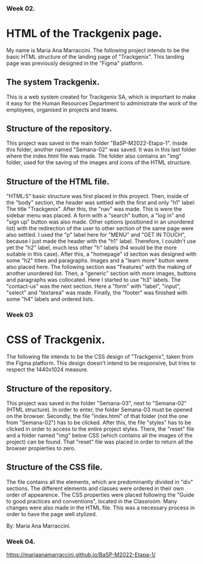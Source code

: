 ### Week 02.

# HTML of the Trackgenix page.

My name is Maria Ana Marraccini. The following project intends to be the basic HTML structure of the landing page of
"Trackgenix". This landing page was previously designed in the "Figma" platform.

## The system Trackgenix.

This is a web system created for Trackgenix SA, which is important to make it easy for the Human Resources
Department to administrate the work of the employees, organised in projects and teams.

## Structure of the repository.

This project was saved in the main folder "BaSP-M2022-Etapa-1". Inside this folder, another named "Semana-02" was
saved. It was in this last folder where the index.html file was made. The folder also contains an "img" folder,
used for the saving of the images and icons of the HTML structure.

## Structure of the HTML file.

"HTML:5" basic structure was first placed in this proyect. Then, inside of the "body" section,
the header was settled with the first and only "h1" label: The title "Trackgenix". After this,
the "nav" was made. This is were the sidebar menu was placed. A form with a "search" button, a "log in" and "sign up"
button was also made. Other options (positioned in an unordered list) with the redirection of the user
to other section of the same page were also settled. I used the "p" label here for "MENU" and "GET IN TOUCH",
because I just made the header with the "h1" label. Therefore, I couldn't use yet the "h2" label, much less other "h"
labels (h4 would be the more suitable in this case).
After this, a "homepage" id section was designed with some "h2" titles and paragraphs. Images and a "learn more"
button were also placed here.
The following section was "Features" with the making of another unordered list. Then, a "generic"
section with more images, buttons and paragraphs was collocated. Here I started to use "h3" labels.
The "contact-us" was the next section. Here a "form" with "label", "input", "select" and "textarea" was
made. Finally, the "footer" was finished with some "h4" labels and ordered lists.

### Week 03

# CSS of Trackgenix.

The following file intends to be the CSS design of "Trackgenix", taken from the Figma platform. This design
doesn't intend to be responsive, but tries to respect the 1440x1024 measure.

## Structure of the repository. 

This project was saved in the folder "Semana-03", next to "Semana-02" (HTML structure). In order to enter, the
folder Semana-03 must be opened on the browser. Secondly, the file "index.html" of that folder (not the one 
from "Semana-02") has to be clicked. After this, the file "styles" has to be clicked in order to access to the 
entire project styles. There, the "reset" file and a folder named "img" below CSS (which contains all the images of
the project) can be found. That "reset" file was placed in order to return all the browser propierties to zero.

## Structure of the CSS file.

The file contains all the elements, which are predominantly divided in "div" sections. The different elements and classes 
were ordered in their own order of appearence. The CSS properties were placed following the "Guide to good practices and 
conventions", located in the Classroom. Many changes were also made in the HTML file. This was a necessary process in order
to have the page well stylized. 

By: Maria Ana Marraccini.

### Week 04.

https://mariaanamarraccini.github.io/BaSP-M2022-Etapa-1/ 